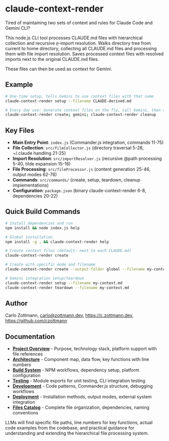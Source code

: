 <!-- Generated: 2025-07-13 17:35:00 UTC -->

# claude-context-render

Tired of maintaining two sets of context and rules for Claude Code and Gemini CLI?

This node.js CLI tool processes CLAUDE.md files with hierarchical collection and recursive `@`-import resolution. Walks directory tree from current to home directory, collecting all CLAUDE.md files and processing them with file import resolution. Saves processed context files with resolved imports next to the original CLAUDE.md files.

These files can then be used as context for Gemini.

## Example

```bash
# One-time setup, tells Gemini to use context files with that name
claude-context-render setup --filename CLAUDE-derived.md

# Every day use: Generate context files on the fly, call Gemini, then clean up
claude-context-render create; gemini; claude-context-render cleanup
```

## Key Files

- **Main Entry Point**: `index.js` (Commander.js integration, commands 11-75)
- **File Collection**: `src/fileCollector.js` (directory traversal 5-28, ~/.claude handling 21-25)
- **Import Resolution**: `src/importResolver.js` (recursive @path processing 5-40, tilde expansion 15-16)
- **File Processing**: `src/fileProcessor.js` (content generation 25-46, output modes 62-76)
- **Commands**: `src/commands/` (create, setup, teardown, cleanup implementations)
- **Configuration**: `package.json` (binary claude-context-render 6-8, dependencies 20-22)

## Quick Build Commands

```bash
# Install dependencies and run
npm install && node index.js help

# Global installation
npm install -g . && claude-context-render help

# Create context files (default: next to each CLAUDE.md)
claude-context-render create

# Create with specific mode and filename
claude-context-render create --output-folder global --filename my-context.md

# Gemini integration setup/teardown
claude-context-render setup --filename my-context.md
claude-context-render teardown --filename my-context.md
```

## Author

Carlo Zottmann, <carlo@zottmann.dev>, https://c.zottmann.dev, https://github.com/czottmann

## Documentation

- **[Project Overview](docs/project-overview.md)** - Purpose, technology stack, platform support with file references
- **[Architecture](docs/architecture.md)** - Component map, data flow, key functions with line numbers
- **[Build System](docs/build-system.md)** - NPM workflows, dependency setup, platform configuration
- **[Testing](docs/testing.md)** - Module exports for unit testing, CLI integration testing
- **[Development](docs/development.md)** - Code patterns, Commander.js structure, debugging workflows
- **[Deployment](docs/deployment.md)** - Installation methods, output modes, external system integration
- **[Files Catalog](docs/files.md)** - Complete file organization, dependencies, naming conventions

LLMs will find specific file paths, line numbers for key functions, actual code examples from the codebase, and practical guidance for understanding and extending the hierarchical file processing system.
